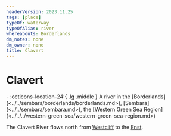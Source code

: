 ```yaml
---
headerVersion: 2023.11.25
tags: [place]
typeOf: waterway
typeOfAlias: river
whereabouts: Borderlands
dm_notes: none
dm_owner: none
title: Clavert
---
```

# Clavert
<div class="grid cards ext-narrow-margin ext-one-column" markdown>
-    :octicons-location-24:{ .lg .middle } A river in the [Borderlands](<../../sembara/borderlands/borderlands.md>), [Sembara](<../../sembara/sembara.md>), the [Western Green Sea Region](<../../../western-green-sea/western-green-sea-region.md>)  
</div>


The Clavert River flows north from [Westcliff](<../../addermarch/westcliff.md>) to the [Enst](<./enst.md>). 